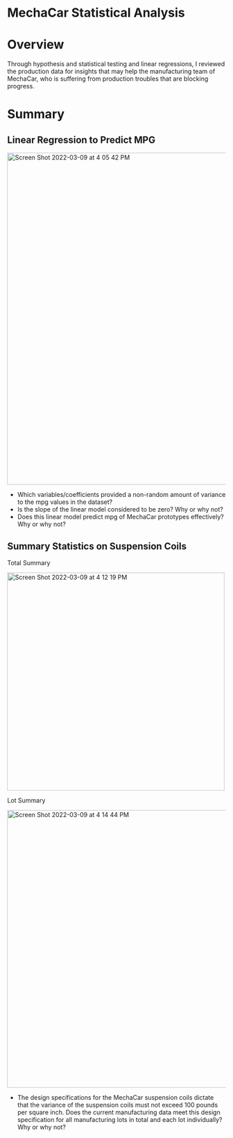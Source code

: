 # MechaCar Statistical Analysis
# Overview
Through hypothesis and statistical testing and linear regressions, I reviewed the production data for insights that may help the manufacturing team of MechaCar, who is suffering from production troubles that are blocking progress.

# Summary 

## Linear Regression to Predict MPG

<img width="763" alt="Screen Shot 2022-03-09 at 4 05 42 PM" src="https://user-images.githubusercontent.com/94571150/157560531-3dc82034-c9ff-451c-85c3-c2c2c8a97ba4.png">

* Which variables/coefficients provided a non-random amount of variance to the mpg values in the dataset?
* Is the slope of the linear model considered to be zero? Why or why not?
* Does this linear model predict mpg of MechaCar prototypes effectively? Why or why not?

## Summary Statistics on Suspension Coils

Total Summary

<img width="501" alt="Screen Shot 2022-03-09 at 4 12 19 PM" src="https://user-images.githubusercontent.com/94571150/157561227-38d55040-9aa2-4e86-b640-9ad01141b0db.png">

Lot Summary

<img width="638" alt="Screen Shot 2022-03-09 at 4 14 44 PM" src="https://user-images.githubusercontent.com/94571150/157561458-d428bf76-4384-4cd3-b6ba-2bae0376c32e.png">

* The design specifications for the MechaCar suspension coils dictate that the variance of the suspension coils must not exceed 100 pounds per square inch. Does the current manufacturing data meet this design specification for all manufacturing lots in total and each lot individually? Why or why not?
